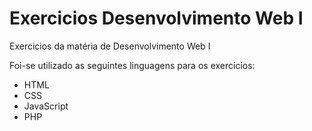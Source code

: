 # Exercicios Desenvolvimento Web I
Exercicios da matéria de Desenvolvimento Web I

Foi-se utilizado as seguintes linguagens para os exercicios:

- HTML
- CSS
- JavaScript
- PHP

